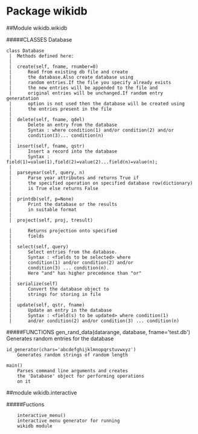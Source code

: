 Package wikidb
==============

##Module wikidb.wikidb


#####CLASSES
    Database
    
    class Database
     |  Methods defined here:
     |  
     |  create(self, fname, rnumber=0)
     |      Read from existing db file and create 
     |      the database.Also create database using 
     |      random entries.If the file you specify already exists 
     |      the new entries will be appended to the file and 
     |      original entries will be unchanged.If random entry generatation 
     |      option is not used then the database will be created using 
     |      the entries present in the file
     |  
     |  delete(self, fname, qdel)
     |      Delete an entry from the database
     |      Syntax : where condition(1) and/or condition(2) and/or 
     |      condition(3)... condition(n)
     |  
     |  insert(self, fname, qstr)
     |      Insert a record into the database
     |      Syntax : field(1)=value(1),field(2)=value(2)...field(n)=value(n);
     |  
     |  parseyear(self, query, n)
     |      Parse year attributes and returns True if 
     |      the specified operation on specified database row(dictionary)
     |      is True else returns False
     |  
     |  printdb(self, p=None)
     |      Print the database or the results
     |      in suitable format
     |  
     |  project(self, proj, tresult)

     |      Returns projection onto specified 
     |      fields
     |  
     |  select(self, query)
     |      Select entries from the database.
     |      Syntax : <fields to be selected> where 
     |      condition(1) and/or condition(2) and/or 
     |      condition(3) ... condition(n).
     |      Here "and" has higher precedence than "or"
     |  
     |  serialize(self)
     |      Convert the database object to
     |      strings for storing in file
     |  
     |  update(self, qstr, fname)
     |      Update an entry in the database
     |      Syntax : <field(s) to be updated> where condition(1) 
     |      and/or condition(2) and/or condition(3) ... condition(n)

#####FUNCTIONS
    gen_rand_data(datarange, database, fname='test.db')
        Generates random entries for the database
    
    id_generator(chars='abcdefghijklmnopqrstuvwxyz')
        Generates random strings of random length
    
    main()
        Parses command line arguments and creates
        the 'Database' object for performing operations 
        on it


##module wikidb.interactive

#####Fuctions

        interactive_menu()
        interactive menu generator for running 
        wikidb module
